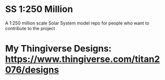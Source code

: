 # SS 1:250 Million
A 1:250 million scale Solar System model repo for people who want to contribute to the project
# My Thingiverse Designs: https://www.thingiverse.com/titan2076/designs
